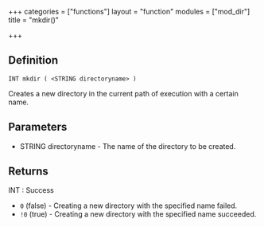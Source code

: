 +++
categories = ["functions"]
layout = "function"
modules = ["mod_dir"]
title = "mkdir()"

+++

## Definition

    INT mkdir ( <STRING directoryname> )

Creates a new directory in the current path of execution with a certain name.

## Parameters

- STRING directoryname  - The name of the directory to be created.

## Returns

INT : Success

- `0` (false) - Creating a new directory with the specified name failed.
- `!0` (true)  - Creating a new directory with the specified name succeeded.
